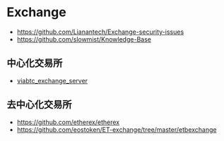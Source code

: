 # Exchange
+ https://github.com/Lianantech/Exchange-security-issues
+ https://github.com/slowmist/Knowledge-Base

## 中心化交易所
+ [viabtc_exchange_server](https://github.com/viabtc/viabtc_exchange_server)


## 去中心化交易所
+ https://github.com/etherex/etherex
+ https://github.com/eostoken/ET-exchange/tree/master/etbexchange

<!-- 
+ https://openledger.io/
+ kijiji
 -->